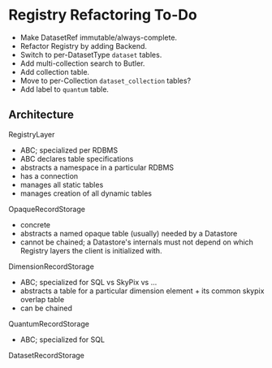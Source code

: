 Registry Refactoring To-Do
==========================

- Make DatasetRef immutable/always-complete.
- Refactor Registry by adding Backend.
- Switch to per-DatasetType `dataset` tables.
- Add multi-collection search to Butler.
- Add collection table.
- Move to per-Collection `dataset_collection` tables?
- Add label to `quantum` table.

Architecture
------------

RegistryLayer

- ABC; specialized per RDBMS
- ABC declares table specifications
- abstracts a namespace in a particular RDBMS
- has a connection
- manages all static tables
- manages creation of all dynamic tables

OpaqueRecordStorage

- concrete
- abstracts a named opaque table (usually) needed by a Datastore
- cannot be chained; a Datastore's internals must not depend on which Registry layers the client is initialized with.

DimensionRecordStorage

- ABC; specialized for SQL vs SkyPix vs ...
- abstracts a table for a particular dimension element + its common skypix overlap table
- can be chained

QuantumRecordStorage

- ABC; specialized for SQL

DatasetRecordStorage

